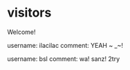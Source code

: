 # visitors

Welcome!

username: ilacilac
comment: YEAH ~ _~!


username: bsl
comment: wa! sanz! 2try
